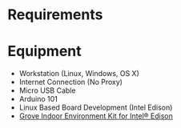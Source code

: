 # Requirements

# Equipment

- Workstation (Linux, Windows, OS X)
- Internet Connection (No Proxy)
- Micro USB Cable
- Arduino 101
- Linux Based Board Development (Intel Edison)
- [Grove Indoor Environment Kit for Intel® Edison](https://www.seeedstudio.com/item_detail.html?p_id=2427)
